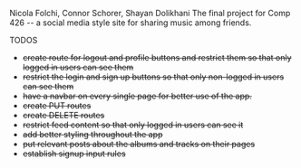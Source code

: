 Nicola Folchi, Connor Schorer, Shayan Dolikhani
The final project for Comp 426 -- a social media style site for sharing music among friends.

TODOS

- <del>create route for logout and profile buttons and restrict them so that only logged in users can see them
- <del>restrict the login and sign up buttons so that only non-logged in users can see them
- <del>have a navbar on every single page for better use of the app.
- <del>create PUT routes
- <del>create DELETE routes
- <del>restrict feed content so that only logged in users can see it
- <del>add better styling throughout the app
- <del>put relevant posts about the albums and tracks on their pages
- <del>establish signup input rules</del>
